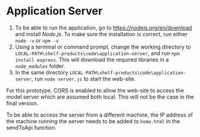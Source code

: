 # Application Server

1. To be able to run the application, go to https://nodejs.org/en/download and install _Node.js_.
To make sure the installation is correct, run either `node -v` or `npm -v`
2. Using a terminal or command prompt, change the working directory to `LOCAL-PATH\shelf-products\code\application-server`,
and run `npm install express`. This will download the required libraries in a `node_modules` folder.
3. In the same directory `LOCAL-PATH\shelf-products\code\application-server`, run `node server.js` to start the web-site.

For this prototype, CORS is enabled to allow the web-site to access the model server which are assumed both local.
This will not be the case in the final version.

To be able to access the server from a different machine, the IP address of the machine running the server needs to be added
to `home.html` in the sendToApi function.